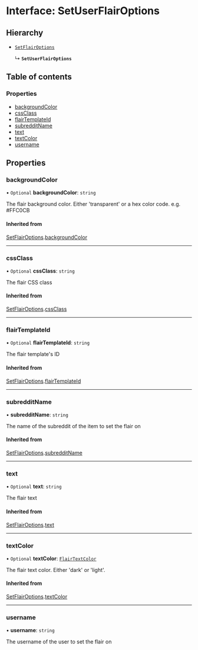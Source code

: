 # Interface: SetUserFlairOptions

## Hierarchy

- [`SetFlairOptions`](SetFlairOptions.md)

  ↳ **`SetUserFlairOptions`**

## Table of contents

### Properties

- [backgroundColor](SetUserFlairOptions.md#backgroundcolor)
- [cssClass](SetUserFlairOptions.md#cssclass)
- [flairTemplateId](SetUserFlairOptions.md#flairtemplateid)
- [subredditName](SetUserFlairOptions.md#subredditname)
- [text](SetUserFlairOptions.md#text)
- [textColor](SetUserFlairOptions.md#textcolor)
- [username](SetUserFlairOptions.md#username)

## Properties

### backgroundColor

• `Optional` **backgroundColor**: `string`

The flair background color. Either 'transparent' or a hex color code. e.g. #FFC0CB

#### Inherited from

[SetFlairOptions](SetFlairOptions.md).[backgroundColor](SetFlairOptions.md#backgroundcolor)

---

### cssClass

• `Optional` **cssClass**: `string`

The flair CSS class

#### Inherited from

[SetFlairOptions](SetFlairOptions.md).[cssClass](SetFlairOptions.md#cssclass)

---

### flairTemplateId

• `Optional` **flairTemplateId**: `string`

The flair template's ID

#### Inherited from

[SetFlairOptions](SetFlairOptions.md).[flairTemplateId](SetFlairOptions.md#flairtemplateid)

---

### subredditName

• **subredditName**: `string`

The name of the subreddit of the item to set the flair on

#### Inherited from

[SetFlairOptions](SetFlairOptions.md).[subredditName](SetFlairOptions.md#subredditname)

---

### text

• `Optional` **text**: `string`

The flair text

#### Inherited from

[SetFlairOptions](SetFlairOptions.md).[text](SetFlairOptions.md#text)

---

### textColor

• `Optional` **textColor**: [`FlairTextColor`](../README.md#flairtextcolor)

The flair text color. Either 'dark' or 'light'.

#### Inherited from

[SetFlairOptions](SetFlairOptions.md).[textColor](SetFlairOptions.md#textcolor)

---

### username

• **username**: `string`

The username of the user to set the flair on
